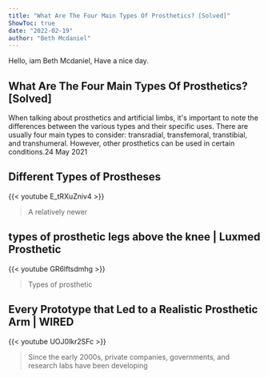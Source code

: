 ```yaml
---
title: "What Are The Four Main Types Of Prosthetics? [Solved]"
ShowToc: true 
date: "2022-02-19"
author: "Beth Mcdaniel" 
---
```


Hello, iam Beth Mcdaniel, Have a nice day.
## What Are The Four Main Types Of Prosthetics? [Solved]
 When talking about prosthetics and artificial limbs, it's important to note the differences between the various types and their specific uses. There are usually four main types to consider: transradial, transfemoral, transtibial, and transhumeral. However, other prosthetics can be used in certain conditions.24 May 2021

## Different Types of Prostheses
{{< youtube E_tRXuZniv4 >}}
>A relatively newer 

## types of prosthetic legs above the knee | Luxmed Prosthetic
{{< youtube GR6lftsdmhg >}}
>Types of prosthetic

## Every Prototype that Led to a Realistic Prosthetic Arm | WIRED
{{< youtube UOJ0lkr2SFc >}}
>Since the early 2000s, private companies, governments, and research labs have been developing 

